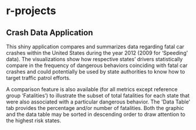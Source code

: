 # r-projects

## Crash Data Application
This shiny application compares and summarizes data regarding fatal car crashes within the United States during the year 2012 (2009 for ‘Speeding’ data). The visualizations show how respective states’ drivers statistically compare in the frequency of dangerous behaviors coinciding with fatal car crashes and could potentially be used by state authorities to know how to target traffic patrol efforts.

A comparison feature is also available (for all metrics except reference group ‘Fatalities’) to illustrate the subset of total fatalities for each state that were also associated with a particular dangerous behavior. The 'Data Table' tab provides the percentage and/or number of fatalities. Both the graphic and the data table may be sorted in descending order to draw attention to the highest risk states.
